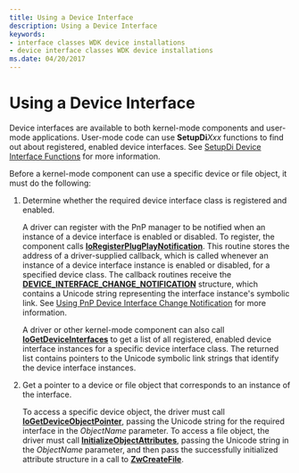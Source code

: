 ```yaml
---
title: Using a Device Interface
description: Using a Device Interface
keywords:
- interface classes WDK device installations
- device interface classes WDK device installations
ms.date: 04/20/2017
---
```


# Using a Device Interface





Device interfaces are available to both kernel-mode components and user-mode applications. User-mode code can use **SetupDi***Xxx* functions to find out about registered, enabled device interfaces. See [SetupDi Device Interface Functions](using-device-installation-functions.md#ddk-setupdi-device-interface-functions-dg) for more information.

Before a kernel-mode component can use a specific device or file object, it must do the following:

1.  Determine whether the required device interface class is registered and enabled.

    A driver can register with the PnP manager to be notified when an instance of a device interface is enabled or disabled. To register, the component calls [**IoRegisterPlugPlayNotification**](/windows-hardware/drivers/ddi/wdm/nf-wdm-ioregisterplugplaynotification). This routine stores the address of a driver-supplied callback, which is called whenever an instance of a device interface instance is enabled or disabled, for a specified device class. The callback routines receive the [**DEVICE_INTERFACE_CHANGE_NOTIFICATION**](/windows-hardware/drivers/ddi/wdm/ns-wdm-_device_interface_change_notification) structure, which contains a Unicode string representing the interface instance's symbolic link. See [Using PnP Device Interface Change Notification](../kernel/using-pnp-device-interface-change-notification.md) for more information.

    A driver or other kernel-mode component can also call [**IoGetDeviceInterfaces**](/windows-hardware/drivers/ddi/wdm/nf-wdm-iogetdeviceinterfaces) to get a list of all registered, enabled device interface instances for a specific device interface class. The returned list contains pointers to the Unicode symbolic link strings that identify the device interface instances.

2.  Get a pointer to a device or file object that corresponds to an instance of the interface.

    To access a specific device object, the driver must call [**IoGetDeviceObjectPointer**](/windows-hardware/drivers/ddi/wdm/nf-wdm-iogetdeviceobjectpointer), passing the Unicode string for the required interface in the *ObjectName* parameter. To access a file object, the driver must call [**InitializeObjectAttributes**](/windows-hardware/drivers/ddi/wudfwdm/nf-wudfwdm-initializeobjectattributes), passing the Unicode string in the *ObjectName* parameter, and then pass the successfully initialized attribute structure in a call to [**ZwCreateFile**](/windows-hardware/drivers/ddi/ntifs/nf-ntifs-ntcreatefile).

